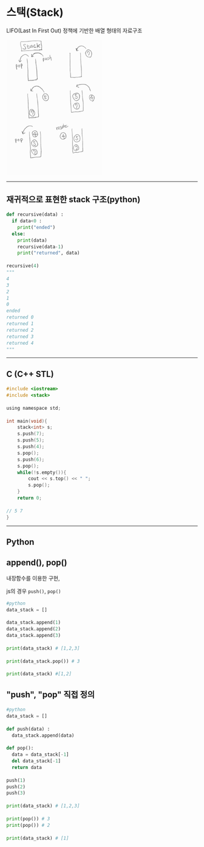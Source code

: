 # 스택(Stack)

LIFO(Last In First Out) 정책에 기반한 배열 형태의 자료구조

<img width="50%" src="./stack.jpg" />

---

## 재귀적으로 표현한 stack 구조(python)

```python
def recursive(data) :
  if data<0 :
    print("ended")
  else:
    print(data)
    recursive(data-1)
    print("returned", data)

recursive(4)
"""
4
3
2
1
0
ended
returned 0
returned 1
returned 2
returned 3
returned 4
"""
```

---

## C (C++ STL)

```c
#include <iostream>
#include <stack>

using namespace std;

int main(void){
    stack<int> s;
    s.push(7);
    s.push(5);
    s.push(4);
    s.pop();
    s.push(6);
    s.pop();
    while(!s.empty()){
        cout << s.top() << " ";
        s.pop();
    }
    return 0;

// 5 7
}

```

---

## Python

## append(), pop()

내장함수를 이용한 구현,

js의 경우 `push()`, `pop()`

```python
#python
data_stack = []

data_stack.append(1)
data_stack.append(2)
data_stack.append(3)

print(data_stack) # [1,2,3]

print(data_stack.pop()) # 3

print(data_stack) #[1,2]
```

## "push", "pop" 직접 정의

```python
#python
data_stack = []

def push(data) :
  data_stack.append(data)

def pop():
  data = data_stack[-1]
  del data_stack[-1]
  return data

push(1)
push(2)
push(3)

print(data_stack) # [1,2,3]

print(pop()) # 3
print(pop()) # 2

print(data_stack) # [1]

```
